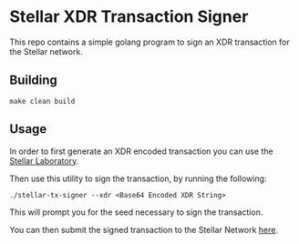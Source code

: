 # Stellar XDR Transaction Signer

This repo contains a simple golang program to sign an XDR transaction for the Stellar network.

## Building

    make clean build

## Usage

In order to first generate an XDR encoded transaction you can use the [Stellar Laboratory](https://www.stellar.org/laboratory/#?network=public).

Then use this utility to sign the transaction, by running the following:

    ./stellar-tx-signer --xdr <Base64 Encoded XDR String>
    
This will prompt you for the seed necessary to sign the transaction.

You can then submit the signed transaction to the Stellar Network [here](https://www.stellar.org/laboratory/#explorer?resource=transactions&endpoint=create&network=public).


